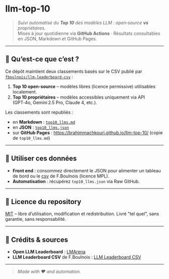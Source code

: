 # llm-top-10

> _Suivi automatisé du **Top 10** des modèles LLM : open‑source **vs** propriétaires._  
> Mises à jour quotidienne via **GitHub Actions** · Résultats consultables en JSON, Markdown et GitHub Pages.

---

## 🚀 Qu’est‑ce que c’est ?
Ce dépôt maintient deux classements basés sur le CSV publié par [`fboulnois/llm-leaderboard-csv`](https://github.com/fboulnois/llm-leaderboard-csv) :

1. **Top 10 open‑source** – modèles libres (licence permissive) utilisables localement.
2. **Top 10 propriétaires** – modèles accessibles uniquement via API (GPT‑4o, Gemini 2.5 Pro, Claude 4, etc.).

Les classements sont republiés :
- en **Markdown** : [`top10_llms.md`](./top10_llms.md)
- en **JSON** : [`top10_llms.json`](./top10_llms.json)
- sur **GitHub Pages** : <https://brahimmachkouri.github.io/llm-top-10/> (copie de `top10_llms.md`)

---

## 📑 Utiliser ces données
- **Front end** : consommez directement le JSON pour alimenter un tableau de bord ou le [csv](https://github.com/fboulnois/llm-leaderboard-csv/blob/main/csv/lmsys.csv) de F.Boulnois (licence MPL).
- **Automatisation** : récupérez `top10_llms.json` via Raw GitHub.

---

## 📜 Licence du repository

[MIT](LICENSE) – libre d’utilisation, modification et redistribution. Livré "tel quel", sans garantie, sans responsabilité.

---

## 🙏 Crédits & sources

* **Open LLM Leaderboard** : [LMArena](https://lmarena.ai/leaderboard)
* **LLM Leaderboard CSV** de F.Boulnois : [LLM Leaderboard CSV](https://github.com/fboulnois/llm-leaderboard-csv)

---

> *Made with ♥ and automation.*

